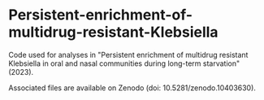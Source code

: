 # Persistent-enrichment-of-multidrug-resistant-Klebsiella
Code used for analyses in "Persistent enrichment of multidrug resistant Klebsiella in oral and nasal communities during long-term starvation" (2023).

Associated files are available on Zenodo (doi: 10.5281/zenodo.10403630).
